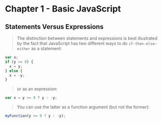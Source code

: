 # Chapter 1 - Basic JavaScript

## Statements Versus Expressions

> The distinction between statements and expressions is best illustrated by the fact that JavaScript has two different ways to do `if-then-else—either` as a statement:

```javascript
var x;
if (y >= 0) {
  x = y;
} else {
  x = -y;
}
```

> or as an expression:

```javascript
var x = y >= 0 ? y : -y;
```

> You can use the latter as a function argument (but not the former):

```javascript
myFunction(y >= 0 ? y : -y);
```

